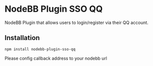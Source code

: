 # NodeBB Plugin SSO QQ

NodeBB Plugin that allows users to login/register via their QQ account.

## Installation

    npm install nodebb-plugin-sso-qq

Please config callback address to your nodebb url
